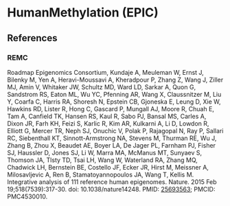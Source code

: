 # HumanMethylation (EPIC)

## References

### REMC 

Roadmap Epigenomics Consortium, Kundaje A, Meuleman W, Ernst J, Bilenky M, Yen A, Heravi-Moussavi A, Kheradpour P, Zhang Z, Wang J, Ziller MJ, Amin V, Whitaker JW, Schultz MD, Ward LD, Sarkar A, Quon G, Sandstrom RS, Eaton ML, Wu YC, Pfenning AR, Wang X, Claussnitzer M, Liu Y, Coarfa C, Harris RA, Shoresh N, Epstein CB, Gjoneska E, Leung D, Xie W, Hawkins RD, Lister R, Hong C, Gascard P, Mungall AJ, Moore R, Chuah E, Tam A, Canfield TK, Hansen RS, Kaul R, Sabo PJ, Bansal MS, Carles A, Dixon JR, Farh KH, Feizi S, Karlic R, Kim AR, Kulkarni A, Li D, Lowdon R, Elliott G, Mercer TR, Neph SJ, Onuchic V, Polak P, Rajagopal N, Ray P, Sallari RC, Siebenthall KT, Sinnott-Armstrong NA, Stevens M, Thurman RE, Wu J, Zhang B, Zhou X, Beaudet AE, Boyer LA, De Jager PL, Farnham PJ, Fisher SJ, Haussler D, Jones SJ, Li W, Marra MA, McManus MT, Sunyaev S, Thomson JA, Tlsty TD, Tsai LH, Wang W, Waterland RA, Zhang MQ, Chadwick LH, Bernstein BE, Costello JF, Ecker JR, Hirst M, Meissner A, Milosavljevic A, Ren B, Stamatoyannopoulos JA, Wang T, Kellis M. Integrative analysis of 111 reference human epigenomes. Nature. 2015 Feb 19;518(7539):317-30. doi: 10.1038/nature14248. PMID: [25693563](https://pubmed.ncbi.nlm.nih.gov/25693563/); PMCID: PMC4530010. 